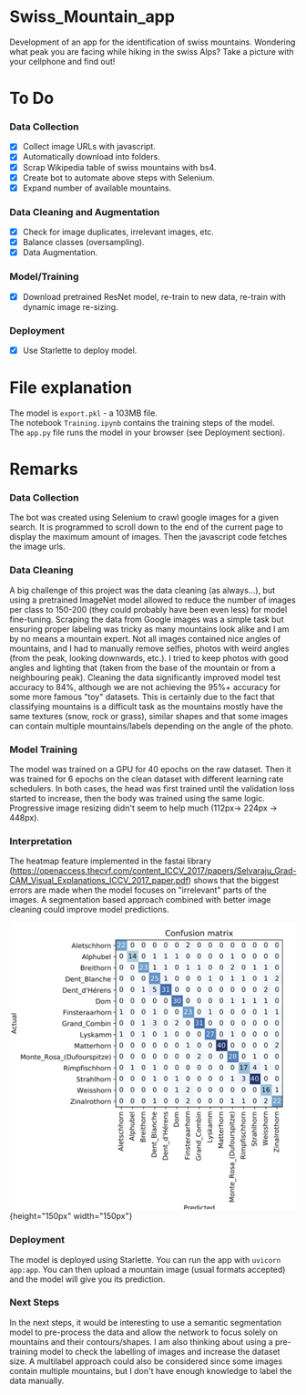 # Swiss_Mountain_app
Development of an app for the identification of swiss mountains. Wondering what peak you are facing while hiking in the swiss Alps? Take a picture with your cellphone and find out!

# To Do
### Data Collection

- [x] Collect image URLs with javascript.
- [x] Automatically download into folders.
- [x] Scrap Wikipedia table of swiss mountains with bs4.
- [x] Create bot to automate above steps with Selenium.
- [x] Expand number of available mountains.

### Data Cleaning and Augmentation

- [x] Check for image duplicates, irrelevant images, etc.
- [x] Balance classes (oversampling).
- [x] Data Augmentation.

### Model/Training

- [x] Download pretrained ResNet model, re-train to new data, re-train with dynamic image re-sizing.

### Deployment

- [x] Use Starlette to deploy model.

# File explanation

The model is ```export.pkl``` - a 103MB file.  
The notebook ```Training.ipynb``` contains the training steps of the model.  
The ```app.py``` file runs the model in your browser (see Deployment section).

# Remarks 

### Data Collection

The bot was created using Selenium to crawl google images for a given search. It is programmed to scroll down to the end of the current page to display the maximum amount of images. Then the javascript code fetches the image urls.

### Data Cleaning

A big challenge of this project was the data cleaning (as always...), but using a pretrained ImageNet model allowed to reduce the number of images per class to 150-200 (they could probably have been even less) for model fine-tuning. Scraping the data from Google images was a simple task but ensuring proper labeling was tricky as many mountains look alike and I am by no means a mountain expert. Not all images contained nice angles of mountains, and I had to manually remove selfies, photos with weird angles (from the peak, looking downwards, etc.). I tried to keep photos with good angles and lighting that (taken from the base of the mountain or from a neighbouring peak). Cleaning the data significantly improved model test accuracy to 84%, although we are not achieving the 95%+ accuracy for some more famous "toy" datasets. This is certainly due to the fact that classifying mountains is a difficult task as the mountains mostly have the same textures (snow, rock or grass), similar shapes and that some images can contain multiple mountains/labels depending on the angle of the photo.

### Model Training

The model was trained on a GPU for 40 epochs on the raw dataset. Then it was trained for 6 epochs on the clean dataset with different learning rate schedulers. In both cases, the head was first trained until the validation loss started to increase, then the body was trained using the same logic. Progressive image resizing didn't seem to help much (112px-> 224px -> 448px).  

### Interpretation

The heatmap feature implemented in the fastai library (https://openaccess.thecvf.com/content_ICCV_2017/papers/Selvaraju_Grad-CAM_Visual_Explanations_ICCV_2017_paper.pdf) shows that the biggest errors are made when the model focuses on "irrelevant" parts of the images. A segmentation based approach combined with better image cleaning could improve model predictions.  

![Confusion Matrix](confusion_matrix.png){height="150px" width="150px"}

### Deployment

The model is deployed using Starlette. You can run the app with ```uvicorn app:app```. You can then upload a mountain image (usual formats accepted) and the model will give you its prediction.

### Next Steps

In the next steps, it would be interesting to use a semantic segmentation model to pre-process the data and allow the network to focus solely on mountains and their contours/shapes. I am also thinking about using a pre-training model to check the labelling of images and increase the dataset size. A multilabel approach could also be considered since some images contain multiple mountains, but I don't have enough knowledge to label the data manually.
